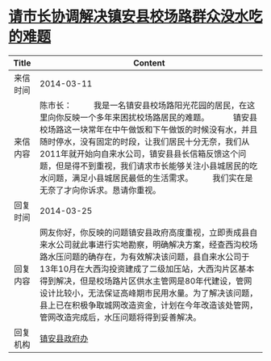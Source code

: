 # [请市长协调解决镇安县校场路群众没水吃的难题](http://www.shangluo.gov.cn/zmhd/ldxxxx.jsp?urltype=leadermail.LeaderMailContentUrl&wbtreeid=1112&leadermailid=2339)

| Title |                                                                                                             Content                                                                                                              |
|:-----:|----------------------------------------------------------------------------------------------------------------------------------------------------------------------------------------------------------------------------------|
| 来信时间  | 2014-03-11                                                                                                                                                                                                                       |
| 来信内容  | 陈市长：          我是一名镇安县校场路阳光花园的居民，在这里向你反映一个多年来困扰校场路居民的难题。           镇安县校场路这一块常年在中午做饭和下午做饭的时候没有水，并且随时停水，没有固定的时段，让我们居民十分无奈，我们从2011年就开始向自来水公司，镇安县县长信箱反馈这个问题，但是得不到重视，我们请求市长能够关注小县城居民的吃水问题，满足小县城居民最低的生活需求。         我们实在是无奈了才向你诉求。恳请你重视。 |
| 回复时间  | 2014-03-25                                                                                                                                                                                                                       |
| 回复内容  | 网友你好，你反映的问题镇安县政府高度重视，立即责成县自来水公司就此事进行实地勘察，明确解决方案，经查西沟校场路水压问题的确存在，为有效解决该问题，县自来水公司于13年10月在大西沟投资建成了二级加压站，大西沟片区基本得到解决，但是校场路片区供水主管网是80年代建设，管网设计比较小，无法保证高峰期市民用水量。为了解决该问题，县上已在积极争取城网改造资金，计划在今年改造该处管网，管网改造完成后，水压问题将得到妥善解决。                |
| 回复机构  | [镇安县政府办](../../category/agencies/镇安县政府办.md)                                                                                                                                                                                      |